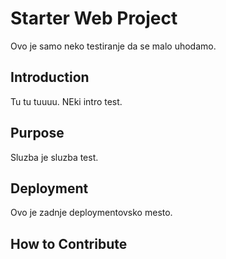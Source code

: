 # Starter Web Project

Ovo je samo neko testiranje da se malo uhodamo.

## Introduction

Tu tu tuuuu. NEki intro test.

## Purpose

Sluzba je sluzba test.

## Deployment

Ovo je zadnje deploymentovsko mesto.

## How to Contribute